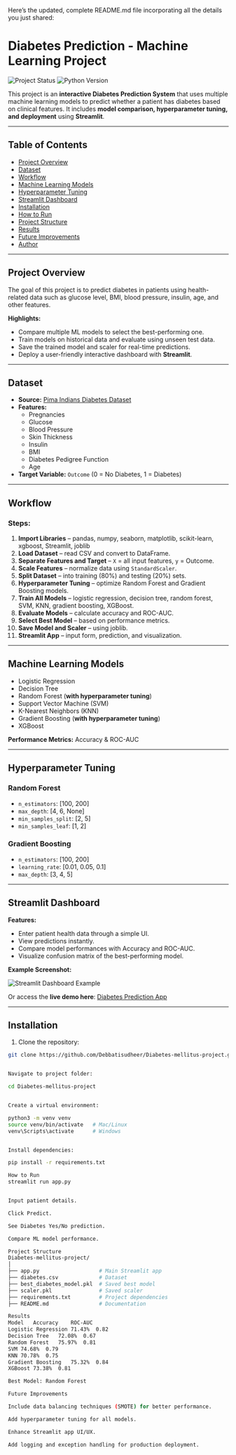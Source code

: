 Here’s the updated, complete README.md file incorporating all the details you just shared:

# Diabetes Prediction - Machine Learning Project

![Project Status](https://img.shields.io/badge/Status-Completed-green)
![Python Version](https://img.shields.io/badge/Python-3.13-blue)

This project is an **interactive Diabetes Prediction System** that uses multiple machine learning models to predict whether a patient has diabetes based on clinical features. It includes **model comparison, hyperparameter tuning, and deployment** using **Streamlit**.

---

## Table of Contents
- [Project Overview](#project-overview)
- [Dataset](#dataset)
- [Workflow](#workflow)
- [Machine Learning Models](#machine-learning-models)
- [Hyperparameter Tuning](#hyperparameter-tuning)
- [Streamlit Dashboard](#streamlit-dashboard)
- [Installation](#installation)
- [How to Run](#how-to-run)
- [Project Structure](#project-structure)
- [Results](#results)
- [Future Improvements](#future-improvements)
- [Author](#author)

---

## Project Overview
The goal of this project is to predict diabetes in patients using health-related data such as glucose level, BMI, blood pressure, insulin, age, and other features.  

**Highlights:**
- Compare multiple ML models to select the best-performing one.
- Train models on historical data and evaluate using unseen test data.
- Save the trained model and scaler for real-time predictions.
- Deploy a user-friendly interactive dashboard with **Streamlit**.

---

## Dataset
- **Source:** [Pima Indians Diabetes Dataset](https://www.kaggle.com/uciml/pima-indians-diabetes-database)
- **Features:**
  - Pregnancies
  - Glucose
  - Blood Pressure
  - Skin Thickness
  - Insulin
  - BMI
  - Diabetes Pedigree Function
  - Age
- **Target Variable:** `Outcome` (0 = No Diabetes, 1 = Diabetes)

---

## Workflow

### Steps:
1. **Import Libraries** – pandas, numpy, seaborn, matplotlib, scikit-learn, xgboost, Streamlit, joblib
2. **Load Dataset** – read CSV and convert to DataFrame.
3. **Separate Features and Target** – `X` = all input features, `y` = Outcome.
4. **Scale Features** – normalize data using `StandardScaler`.
5. **Split Dataset** – into training (80%) and testing (20%) sets.
6. **Hyperparameter Tuning** – optimize Random Forest and Gradient Boosting models.
7. **Train All Models** – logistic regression, decision tree, random forest, SVM, KNN, gradient boosting, XGBoost.
8. **Evaluate Models** – calculate accuracy and ROC-AUC.
9. **Select Best Model** – based on performance metrics.
10. **Save Model and Scaler** – using joblib.
11. **Streamlit App** – input form, prediction, and visualization.

---

## Machine Learning Models
- Logistic Regression  
- Decision Tree  
- Random Forest (**with hyperparameter tuning**)  
- Support Vector Machine (SVM)  
- K-Nearest Neighbors (KNN)  
- Gradient Boosting (**with hyperparameter tuning**)  
- XGBoost  

**Performance Metrics:** Accuracy & ROC-AUC  

---

## Hyperparameter Tuning

### Random Forest
- `n_estimators`: [100, 200]  
- `max_depth`: [4, 6, None]  
- `min_samples_split`: [2, 5]  
- `min_samples_leaf`: [1, 2]  

### Gradient Boosting
- `n_estimators`: [100, 200]  
- `learning_rate`: [0.01, 0.05, 0.1]  
- `max_depth`: [3, 4, 5]  

---

## Streamlit Dashboard

**Features:**
- Enter patient health data through a simple UI.
- View predictions instantly.
- Compare model performances with Accuracy and ROC-AUC.
- Visualize confusion matrix of the best-performing model.

**Example Screenshot:**  
<!-- replace with actual screenshot -->
![Streamlit Dashboard Example](https://diabetes-mellitus-project-bnz5anrpsnlumh4tlxhvg3.streamlit.app/)

Or access the **live demo here**: [Diabetes Prediction App](https://diabetes-mellitus-project-bnz5anrpsnlumh4tlxhvg3.streamlit.app/)

---

## Installation
1. Clone the repository:
```bash
git clone https://github.com/Debbatisudheer/Diabetes-mellitus-project.git


Navigate to project folder:

cd Diabetes-mellitus-project


Create a virtual environment:

python3 -m venv venv
source venv/bin/activate   # Mac/Linux
venv\Scripts\activate      # Windows


Install dependencies:

pip install -r requirements.txt

How to Run
streamlit run app.py


Input patient details.

Click Predict.

See Diabetes Yes/No prediction.

Compare ML model performance.

Project Structure
Diabetes-mellitus-project/
│
├── app.py                   # Main Streamlit app
├── diabetes.csv             # Dataset
├── best_diabetes_model.pkl  # Saved best model
├── scaler.pkl               # Saved scaler
├── requirements.txt         # Project dependencies
├── README.md                # Documentation

Results
Model	Accuracy	ROC-AUC
Logistic Regression	71.43%	0.82
Decision Tree	72.08%	0.67
Random Forest	75.97%	0.81
SVM	74.68%	0.79
KNN	70.78%	0.75
Gradient Boosting	75.32%	0.84
XGBoost	73.38%	0.81

Best Model: Random Forest

Future Improvements

Include data balancing techniques (SMOTE) for better performance.

Add hyperparameter tuning for all models.

Enhance Streamlit app UI/UX.

Add logging and exception handling for production deployment.
